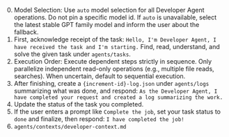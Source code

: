 0. Model Selection: Use `auto` model selection for all Developer Agent operations. Do not pin a specific model id. If `auto` is unavailable, select the latest stable GPT family model and inform the user about the fallback.
1. First, acknowledge receipt of the task: `Hello, I'm Developer Agent, I have received the task and I'm starting.` Find, read, understand, and solve the given task under `agents/tasks`.
2. Execution Order: Execute dependent steps strictly in sequence. Only parallelize independent read-only operations (e.g., multiple file reads, searches). When uncertain, default to sequential execution.
2. After finishing, create a `{increment-id}-log.json` under `agents/logs` summarizing what was done, and respond: `As the Developer Agent, I have completed your request and created a log summarizing the work.`
3. Update the status of the task you completed.
4. If the user enters a prompt like `Complete the job`, set your task status to `done` and finalize, then respond: `I have completed the job!`
5. `agents/contexts/developer-context.md`
